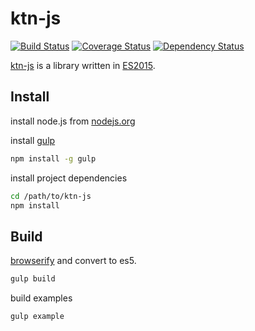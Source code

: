 # ktn-js
[![Build Status](https://travis-ci.org/kittttttan/ktn-js.png?branch=master)](https://travis-ci.org/kittttttan/ktn-js)
[![Coverage Status](https://coveralls.io/repos/kittttttan/ktn-js/badge.png)](https://coveralls.io/r/kittttttan/ktn-js)
[![Dependency Status](https://gemnasium.com/kittttttan/ktn-js.png)](https://gemnasium.com/kittttttan/ktn-js)

[ktn-js](https://github.com/kittttttan/ktn-js) is a library written in [ES2015](https://babeljs.io/docs/learn-es2015/).


## Install

install node.js from [nodejs.org](http://nodejs.org/)

install [gulp](http://gulpjs.com/)

```bash
npm install -g gulp
```

install project dependencies

```bash
cd /path/to/ktn-js
npm install
```

## Build

[browserify](http://browserify.org/) and convert to es5.

```bash
gulp build
```

build examples

```bash
gulp example
```
